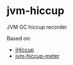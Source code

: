 # jvm-hiccup

JVM GC hiccup recorder

Based on:
- [jHiccup](https://github.com/giltene/jHiccup)
- [jvm-hiccup-meter](https://github.com/clojure-goes-fast/jvm-hiccup-meter)
